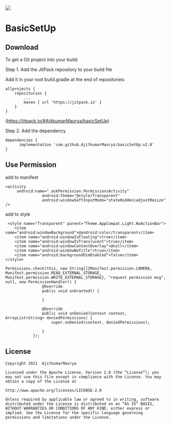 [![](https://jitpack.io/v/AjitkumarMaurya/basicSetUp.svg)](https://jitpack.io/#AjitkumarMaurya/basicSetUp)

BasicSetUp
============


Download
--------

To get a Git project into your build:

Step 1. Add the JitPack repository to your build file

Add it in your root build.gradle at the end of repositories:

    allprojects {
		repositories {
			...
			maven { url 'https://jitpack.io' }
		}
	}
	



(https://jitpack.io/#AjitkumarMaurya/basicSetUp)	
	
Step 2. Add the dependency

    dependencies {
	      implementation 'com.github.AjitkumarMaurya:basicSetUp:v2.0'
	}
	

	
Use Permission
----------

add to manifest

    <activity
         android:name=".askPermission.PermissionsActivity"
                    android:theme="@style/Transparent"
                    android:windowSoftInputMode="stateHidden|adjustResize" />


add to style

     <style name="Transparent" parent="Theme.AppCompat.Light.NoActionBar">
        <item name="android:windowBackground">@android:color/transparent</item>
        <item name="android:windowIsFloating">true</item>
        <item name="android:windowIsTranslucent">true</item>
        <item name="android:windowContentOverlay">@null</item>
        <item name="android:windowNoTitle">true</item>
        <item name="android:backgroundDimEnabled">false</item>
    </style>

    Permissions.check(this, new String[]{Manifest.permission.CAMERA, Manifest.permission.READ_EXTERNAL_STORAGE, Manifest.permission.WRITE_EXTERNAL_STORAGE}, "request permission msg", null, new PermissionHandler() {
                    @Override
                    public void onGranted() {

                    }

                    @Override
                    public void onDenied(Context context, ArrayList<String> deniedPermissions) {
                        super.onDenied(context, deniedPermissions);

                    }
                });
	
License
-------
	
    Copyright 2021  AjitkumarMaurya
    
    Licensed under the Apache License, Version 2.0 (the “License”); you may not use this file except in compliance with the License. You may obtain a copy of the License at 
   
    http://www.apache.org/licenses/LICENSE-2.0 
   
    Unless required by applicable law or agreed to in writing, software distributed under the License is distributed on an “AS IS” BASIS, WITHOUT WARRANTIES OR CONDITIONS OF ANY KIND, either express or implied. See the License for the specific language governing permissions and limitations under the License.
